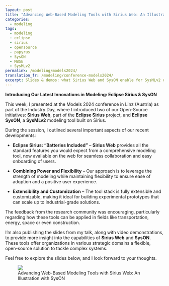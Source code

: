 ```yaml
---
layout: post
title: "Advancing Web-Based Modeling Tools with Sirius Web: An Illustration with SysON"
categories:
  - modeling
tags:
  - modeling
  - eclipse
  - sirius
  - opensource
  - papyrus
  - SysON
  - MBSE
  - SysMLv2
permalink: /modeling/models2024/
translation_fr: /modeling/conference-models2024/
excerpt: Slides & demos: what Sirius Web and SysON enable for SysMLv2 on the web.
---
```

**Introducing Our Latest Innovations in Modeling: Eclipse Sirius & SysON**

This week, I presented at the Models 2024 conference in Linz (Austria) as part of the Industry Day, where I introduced two of our Open-Source initiatives: **Sirius Web**, part of the **Eclipse Sirius** project, and **Eclipse SysON**, a **SysMLv2** modeling tool built on Sirius.

During the session, I outlined several important aspects of our recent developments:

- **Eclipse Sirius: “Batteries Included”** – **Sirius Web** provides all the standard features you would expect from a comprehensive modeling tool, now available on the web for seamless collaboration and easy onboarding of users.
  
- **Combining Power and Flexibility** – Our approach is to leverage the strength of modeling while maintaining flexibility to ensure ease of adoption and a positive user experience.

- **Extensibility and Customization** –  The tool stack is fully extensible and customizable, making it ideal for building experimental prototypes that can scale up to industrial-grade solutions.

The feedback from the research community was encouraging, particularly regarding how these tools can be applied in fields like transportation, energy, space or even construction.

I’m also publishing the slides from my talk, along with video demonstrations, to provide more insight into the capabilities of **Sirius Web** and **SysON**. These tools offer organizations in various strategic domains a flexible, open-source solution to tackle complex systems.

Feel free to explore the slides below, and I look forward to your thoughts.

<figure>
    <a href="https://cedric.brun.io/talks/Models2024/Advancing_Web-Based_Modeling_Tools_with_Sirius_Web_An_Illustration_with_SysON.pdf"><img src="{{ site.url }}/talks/Models2024/thumbnail.png"></a>
    <figcaption>Advancing Web-Based Modeling Tools with Sirius Web: An Illustration with SysON</figcaption>
</figure>

